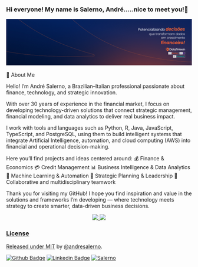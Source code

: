 ### Hi everyone! My name is Salerno, André.....nice to meet you!👋

<!--
**andresalerno/my_profile** is a ✨ _special_ ✨ repository because its `README.md` (this file) appears on your GitHub profile.

Here as some ideias to get you started:

- 💰 Finance
- 💵 Economics
- 💳 Credit Management
- 📉 Business Intelligence
- 🤖 Machine Learning
- 🧠 Strategic skills
- 👥 I love working with diverse team

-->

<img src="https://github.com/andresalerno/andresalerno/blob/main/Capa_Linkedlnx1.jpg?raw=true" title="capa" alt="capa" />

🚀 About Me

Hello! I’m André Salerno, a Brazilian–Italian professional passionate about finance, technology, and strategic innovation.

With over 30 years of experience in the financial market, I focus on developing technology-driven solutions that connect strategic management, financial modeling, and data analytics to deliver real business impact.

I work with tools and languages such as Python, R, Java, JavaScript, TypeScript, and PostgreSQL, using them to build intelligent systems that integrate Artificial Intelligence, automation, and cloud computing (AWS) into financial and operational decision-making.

Here you’ll find projects and ideas centered around:
💰 Finance & Economics
💳 Credit Management
📊 Business Intelligence & Data Analytics
🤖 Machine Learning & Automation
🧠 Strategic Planning & Leadership
👥 Collaborative and multidisciplinary teamwork

Thank you for visiting my GitHub! I hope you find inspiration and value in the solutions and frameworks I’m developing — where technology meets strategy to create smarter, data-driven business decisions.

<div align="center">
  <a href="https://github.com/andresalerno">
  <img height="180em" src="https://github-readme-stats.vercel.app/api?username=andresalerno&show_icons=true&theme=dracula&include_all_commits=true&count_private=true"/>
  <img height="180em" src="https://github-readme-stats.vercel.app/api/top-langs/?username=andresalerno&layout=compact&langs_count=7&theme=dracula"/>
</div>

### License

Released under [MIT](/LICENSE) by [@andresalerno](https://github.com/andresalerno).

[![Github Badge](https://img.shields.io/badge/-Github-000?style=flat-square&logo=Github&logoColor=white&link=https://github.com/andresalerno)](https://github.com/andresalerno)
[![Linkedin Badge](https://img.shields.io/badge/-LinkedIn-blue?style=flat-square&logo=Linkedin&logoColor=white&link=https://www.linkedin.com/in/andresalerno/)](https://www.linkedin.com/in/andresalerno/)
[![Salerno](https://komarev.com/ghpvc/?username=andresalerno)](https://github.com/andresalerno)

